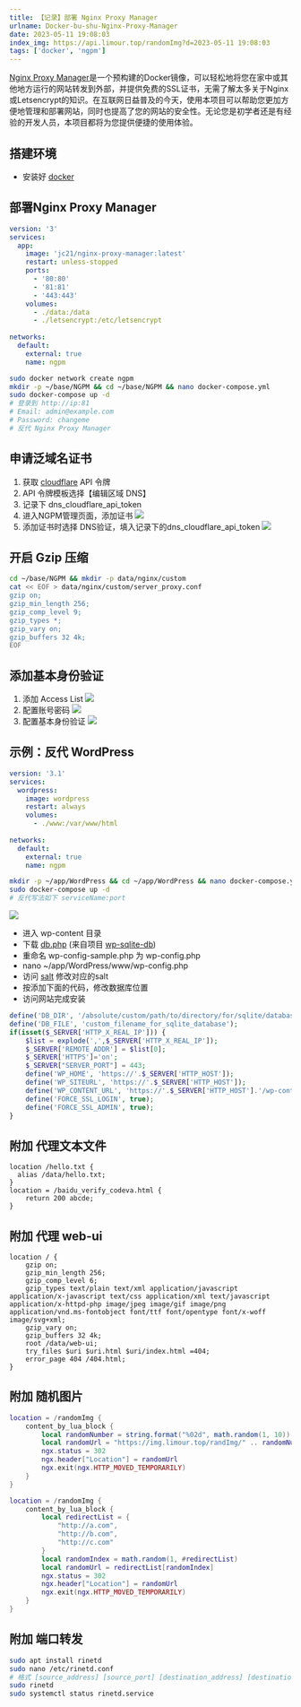 ```yaml
---
title: 【记录】部署 Nginx Proxy Manager
urlname: Docker-bu-shu-Nginx-Proxy-Manager
date: 2023-05-11 19:08:03
index_img: https://api.limour.top/randomImg?d=2023-05-11 19:08:03
tags: ['docker', 'ngpm']
---
```

[Nginx Proxy Manager](https://nginxproxymanager.com/guide)是一个预构建的Docker镜像，可以轻松地将您在家中或其他地方运行的网站转发到外部，并提供免费的SSL证书，无需了解太多关于Nginx或Letsencrypt的知识。在互联网日益普及的今天，使用本项目可以帮助您更加方便地管理和部署网站，同时也提高了您的网站的安全性。无论您是初学者还是有经验的开发人员，本项目都将为您提供便捷的使用体验。
## 搭建环境
+ 安装好 [docker](/DOCKER-an-zhuang-liu-cheng-ji-lu)
## 部署Nginx Proxy Manager
```yaml
version: '3'
services:
  app:
    image: 'jc21/nginx-proxy-manager:latest'
    restart: unless-stopped
    ports:
      - '80:80'
      - '81:81'
      - '443:443'
    volumes:
      - ./data:/data
      - ./letsencrypt:/etc/letsencrypt
    
networks:
  default:
    external: true
    name: ngpm
```
```bash
sudo docker network create ngpm
mkdir -p ~/base/NGPM && cd ~/base/NGPM && nano docker-compose.yml
sudo docker-compose up -d
# 登录到 http://ip:81
# Email: admin@example.com
# Password: changeme
# 反代 Nginx Proxy Manager
```
## 申请泛域名证书
1. 获取 [cloudflare](https://dash.cloudflare.com/profile/api-tokens) API 令牌
2. API 令牌模板选择【编辑区域 DNS】
3. 记录下 dns_cloudflare_api_token
4. 进入NGPM管理页面，添加证书
![](https://img.limour.top/2023/08/30/64ef2428d820f.webp)
1. 添加证书时选择 DNS验证，填入记录下的dns_cloudflare_api_token
![](https://img.limour.top/2023/08/30/64ef24437ea60.webp)
## 开启 Gzip 压缩
```bash
cd ~/base/NGPM && mkdir -p data/nginx/custom
cat << EOF > data/nginx/custom/server_proxy.conf
gzip on;
gzip_min_length 256;
gzip_comp_level 9;
gzip_types *;
gzip_vary on;
gzip_buffers 32 4k;
EOF
```
## 添加基本身份验证
1. 添加 Access List
![](https://img.limour.top/2023/08/30/64ef246139917.webp)
1. 配置账号密码
![](https://img.limour.top/2023/08/30/64ef247e9c0f7.webp)
1. 配置基本身份验证
![](https://img.limour.top/2023/08/30/64ef249365db5.webp)
## 示例：反代 WordPress
```yaml
version: '3.1'
services:
  wordpress:
    image: wordpress
    restart: always
    volumes:
      - ./www:/var/www/html
 
networks:
  default:
    external: true
    name: ngpm
```
```bash
mkdir -p ~/app/WordPress && cd ~/app/WordPress && nano docker-compose.yml
sudo docker-compose up -d
# 反代写法如下 serviceName:port
```
![](https://img.limour.top/2023/08/30/64ef24a8e7f87.webp)
+ 进入 wp-content 目录
+ 下载 [db.php](https://github.com/aaemnnosttv/wp-sqlite-db/blob/master/src/db.php) (来自项目 [wp-sqlite-db](https://github.com/aaemnnosttv/wp-sqlite-db))
+ 重命名 wp-config-sample.php 为 wp-config.php
+ nano ~/app/WordPress/www/wp-config.php
+ 访问 [salt](https://api.wordpress.org/secret-key/1.1/salt) 修改对应的salt
+ 按添加下面的代码，修改数据库位置
+ 访问网站完成安装
```php
define('DB_DIR', '/absolute/custom/path/to/directory/for/sqlite/database/file/');
define('DB_FILE', 'custom_filename_for_sqlite_database');
if(isset($_SERVER['HTTP_X_REAL_IP'])) {
    $list = explode(',',$_SERVER['HTTP_X_REAL_IP']);
    $_SERVER['REMOTE_ADDR'] = $list[0];
    $_SERVER['HTTPS']='on';   
    $_SERVER["SERVER_PORT"] = 443;
    define('WP_HOME', 'https://'.$_SERVER['HTTP_HOST']);
    define('WP_SITEURL', 'https://'.$_SERVER['HTTP_HOST']);
    define('WP_CONTENT_URL', 'https://'.$_SERVER['HTTP_HOST'].'/wp-content');
    define('FORCE_SSL_LOGIN', true);
    define('FORCE_SSL_ADMIN', true);
}
```
## 附加 代理文本文件
```nginx
location /hello.txt {
  alias /data/hello.txt;
}
location = /baidu_verify_codeva.html {
    return 200 abcde;
}
```
## 附加 代理 web-ui
```nginx
location / {
    gzip on;
    gzip_min_length 256;
    gzip_comp_level 6;
    gzip_types text/plain text/xml application/javascript application/x-javascript text/css application/xml text/javascript application/x-httpd-php image/jpeg image/gif image/png application/vnd.ms-fontobject font/ttf font/opentype font/x-woff image/svg+xml;
    gzip_vary on;
    gzip_buffers 32 4k;
    root /data/web-ui;
    try_files $uri $uri.html $uri/index.html =404;
    error_page 404 /404.html;
}
```
## 附加 随机图片
```lua
location = /randomImg {
	content_by_lua_block {
		local randomNumber = string.format("%02d", math.random(1, 10))
		local randomUrl = "https://img.limour.top/randImg/" .. randomNumber .. ".webp"
		ngx.status = 302
		ngx.header["Location"] = randomUrl
		ngx.exit(ngx.HTTP_MOVED_TEMPORARILY)
	}
}
```
```lua
location = /randomImg {
	content_by_lua_block {
		local redirectList = {
			"http://a.com",
			"http://b.com",
			"http://c.com"
		}
		local randomIndex = math.random(1, #redirectList)
		local randomUrl = redirectList[randomIndex]
		ngx.status = 302
		ngx.header["Location"] = randomUrl
		ngx.exit(ngx.HTTP_MOVED_TEMPORARILY)
	}
}
```
## 附加 端口转发
```bash
sudo apt install rinetd
sudo nano /etc/rinetd.conf
# 格式 [source_address] [source_port] [destination_address] [destination_port]
sudo rinetd
sudo systemctl status rinetd.service 
```